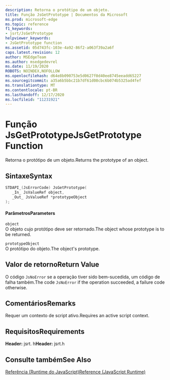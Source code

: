 ```yaml
---
description: Retorna o protótipo de um objeto.
title: Função JsGetPrototype | Documentos da Microsoft
ms.prod: microsoft-edge
ms.topic: reference
f1_keywords:
- jsrt/JsGetPrototype
helpviewer_keywords:
- JsGetPrototype function
ms.assetid: 05d743fc-103e-4a92-86f2-a063f39a2a6f
caps.latest.revision: 12
author: MSEdgeTeam
ms.author: msedgedevrel
ms.date: 11/19/2020
ROBOTS: NOINDEX,NOFOLLOW
ms.openlocfilehash: d64e8b090753e5d0627f0d40ee8745eeadd65227
ms.sourcegitcommit: a35a6b5bbc21b7df61d08cbc6b074b5325ad4fef
ms.translationtype: MT
ms.contentlocale: pt-BR
ms.lasthandoff: 12/17/2020
ms.locfileid: "11231921"
---
```

# <span data-ttu-id="2f1eb-103">Função JsGetPrototype</span><span class="sxs-lookup"><span data-stu-id="2f1eb-103">JsGetPrototype Function</span></span>

<span data-ttu-id="2f1eb-104">Retorna o protótipo de um objeto.</span><span class="sxs-lookup"><span data-stu-id="2f1eb-104">Returns the prototype of an object.</span></span>  
  
## <span data-ttu-id="2f1eb-105">Sintaxe</span><span class="sxs-lookup"><span data-stu-id="2f1eb-105">Syntax</span></span>  
  
```cpp  
STDAPI_(JsErrorCode) JsGetPrototype(  
   _In_ JsValueRef object,  
   _Out_ JsValueRef *prototypeObject  
);  
```  
  
#### <span data-ttu-id="2f1eb-106">Parâmetros</span><span class="sxs-lookup"><span data-stu-id="2f1eb-106">Parameters</span></span>  
 `object`  
 <span data-ttu-id="2f1eb-107">O objeto cujo protótipo deve ser retornado.</span><span class="sxs-lookup"><span data-stu-id="2f1eb-107">The object whose prototype is to be returned.</span></span>  
  
 `prototypeObject`  
 <span data-ttu-id="2f1eb-108">O protótipo do objeto.</span><span class="sxs-lookup"><span data-stu-id="2f1eb-108">The object's prototype.</span></span>  
  
## <span data-ttu-id="2f1eb-109">Valor de retorno</span><span class="sxs-lookup"><span data-stu-id="2f1eb-109">Return Value</span></span>  
 <span data-ttu-id="2f1eb-110">O código `JsNoError` se a operação tiver sido bem-sucedida, um código de falha também.</span><span class="sxs-lookup"><span data-stu-id="2f1eb-110">The code `JsNoError` if the operation succeeded, a failure code otherwise.</span></span>  
  
## <span data-ttu-id="2f1eb-111">Comentários</span><span class="sxs-lookup"><span data-stu-id="2f1eb-111">Remarks</span></span>  
 <span data-ttu-id="2f1eb-112">Requer um contexto de script ativo.</span><span class="sxs-lookup"><span data-stu-id="2f1eb-112">Requires an active script context.</span></span>  
  
## <span data-ttu-id="2f1eb-113">Requisitos</span><span class="sxs-lookup"><span data-stu-id="2f1eb-113">Requirements</span></span>  
 <span data-ttu-id="2f1eb-114">**Header:** jsrt. h</span><span class="sxs-lookup"><span data-stu-id="2f1eb-114">**Header:** jsrt.h</span></span>  
  
## <span data-ttu-id="2f1eb-115">Consulte também</span><span class="sxs-lookup"><span data-stu-id="2f1eb-115">See Also</span></span>  
 [<span data-ttu-id="2f1eb-116">Referência (Runtime do JavaScript)</span><span class="sxs-lookup"><span data-stu-id="2f1eb-116">Reference (JavaScript Runtime)</span></span>](../chakra-hosting/reference-javascript-runtime.md)
